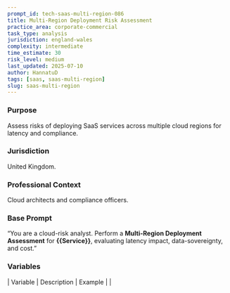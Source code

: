 ```yaml
---
prompt_id: tech-saas-multi-region-086
title: Multi-Region Deployment Risk Assessment
practice_area: corporate-commercial
task_type: analysis
jurisdiction: england-wales
complexity: intermediate
time_estimate: 30
risk_level: medium
last_updated: 2025-07-10
author: HannatuD
tags: [saas, saas-multi-region]
slug: saas-multi-region
---
```


### Purpose  
Assess risks of deploying SaaS services across multiple cloud regions for latency and compliance.

### Jurisdiction  
United Kingdom.

### Professional Context  
Cloud architects and compliance officers.

### Base Prompt  
“You are a cloud-risk analyst. Perform a **Multi-Region Deployment Assessment** for **{{Service}}**, evaluating latency impact, data-sovereignty, and cost.”

### Variables  
| Variable | Description | Example |
|
